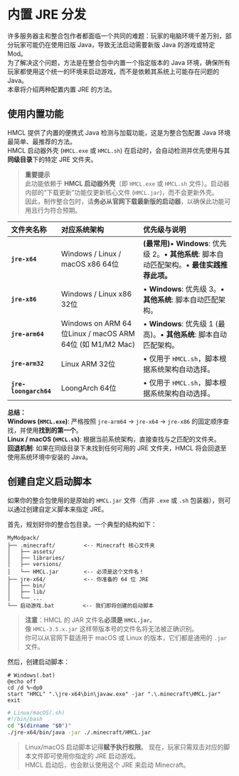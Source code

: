 # 内置 JRE 分发

许多服务器主和整合包作者都面临一个共同的难题：玩家的电脑环境千差万别，部分玩家可能仍在使用旧版 Java，导致无法启动需要新版 Java 的游戏或特定 Mod。  
为了解决这个问题，方法是在整合包中内置一个指定版本的 Java 环境，确保所有玩家都使用这个统一的环境来启动游戏，而不是依赖其系统上可能存在问题的 Java。  
本章将介绍两种配置内置 JRE 的方法。

## 使用内置功能

HMCL 提供了内置的便携式 Java 检测与加载功能，这是为整合包配置 Java 环境最简单、最推荐的方法。  
HMCL 启动器外壳 (`HMCL.exe` 或 `HMCL.sh`) 在启动时，会自动检测并优先使用与其**同级目录**下的特定 JRE 文件夹。

> **重要提示**  
> 此功能依赖于 **HMCL 启动器外壳**（即 `HMCL.exe` 或 `HMCL.sh` 文件）。启动器内部的“下载更新”功能仅更新核心文件 (`HMCL.jar`)，而不会更新外壳。  
> 因此，制作整合包时，请**务必从官网下载最新版的启动器**，以确保此功能可用且行为符合预期。

| 文件夹名称 | 对应系统架构 | 优先级与说明 |
| :--- | :--- | :--- |
| **`jre-x64`** | Windows / Linux / macOS x86 64位 | **(最常用)**• **Windows**: 优先级 2。• **其他系统**: 脚本自动匹配架构。• **最佳实践推荐此项。** |
| **`jre-x86`** | Windows / Linux x86 32位 | • **Windows**: 优先级 3。• **其他系统**: 脚本自动匹配架构。 |
| **`jre-arm64`** | Windows on ARM 64位Linux / macOS ARM 64位 (如 M1/M2 Mac) | • **Windows**: 优先级 1 (最高)。• **其他系统**: 脚本自动匹配架构。 |
| **`jre-arm32`** | Linux ARM 32位 | • 仅用于 `HMCL.sh`，脚本根据系统架构自动选择。 |
| **`jre-loongarch64`** | LoongArch 64位 | • 仅用于 `HMCL.sh`，脚本根据系统架构自动选择。 |

**总结：**  
**Windows (`HMCL.exe`)**: 严格按照 `jre-arm64` → `jre-x64` → `jre-x86` 的固定顺序查找，并使用**找到的第一个**。  
**Linux / macOS (`HMCL.sh`)**: 根据当前系统架构，直接查找与之匹配的文件夹。  
**回退机制**: 如果在同级目录下未找到任何可用的 JRE 文件夹，HMCL 将会回退至使用系统环境中安装的 Java。

## 创建自定义启动脚本

如果你的整合包使用的是原始的 `HMCL.jar` 文件（而非 `.exe` 或 `.sh` 包装器），则可以通过创建自定义脚本来指定 JRE。

首先，规划好你的整合包目录。一个典型的结构如下：

```text
MyModpack/
├── .minecraft/         <-- Minecraft 核心文件夹
│   ├── assets/
│   ├── libraries/
│   ├── versions/
│   └── HMCL.jar        <-- 必须是这个文件名！
├── jre-x64/            <-- 你准备的 64 位 JRE
│   ├── bin/
│   ├── lib/
│   └── ...
└── 启动游戏.bat         <-- 我们即将创建的启动脚本
```

> **注意**：HMCL 的 JAR 文件名**必须是 `HMCL.jar`**。  
> 像 `HMCL-3.5.x.jar` 这样带版本号的文件名将无法被正确识别。  
> 你可以从官网下载适用于 macOS 或 Linux 的版本，它们都是通用的 `.jar` 文件。

然后，创建启动脚本：

```batch
# Windows(.bat)
@echo off
cd /d %~dp0
start "HMCL" ".\jre-x64\bin\javaw.exe" -jar ".\.minecraft\HMCL.jar"
exit
```

```sh
# Linux/macOS(.sh)
#!/bin/bash
cd "$(dirname "$0")"
./jre-x64/bin/java -jar ./.minecraft/HMCL.jar
```

> Linux/macOS 启动脚本记得**赋予执行权限**。
现在，玩家只需双击对应的脚本文件即可使用你指定的 JRE 启动游戏。  
HMCL 启动后，也会默认使用这个 JRE 来启动 Minecraft。
